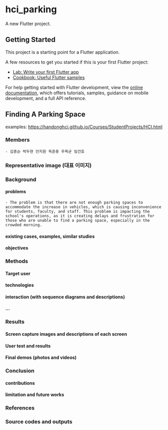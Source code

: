 # hci_parking

A new Flutter project.

## Getting Started

This project is a starting point for a Flutter application.

A few resources to get you started if this is your first Flutter project:

- [Lab: Write your first Flutter app](https://docs.flutter.dev/get-started/codelab)
- [Cookbook: Useful Flutter samples](https://docs.flutter.dev/cookbook)

For help getting started with Flutter development, view the
[online documentation](https://docs.flutter.dev/), which offers tutorials,
samples, guidance on mobile development, and a full API reference.

## Finding A Parking Space
examples: https://handonghci.github.io/Courses/StudentProjects/HCI.html
### Members
    - 김종순 박두현 안지원 옥준용 우욕균 임건호
### Representative image (대표 이미지)
### Background
#### problems
    - The problem is that there are not enough parking spaces to accommodate the increase in vehicles, which is causing inconvenience for students, faculty, and staff. This problem is impacting the school's operations, as it is creating delays and frustration for those who are unable to find a parking space, especially in the crowded morning.
#### existing cases, examples, similar studies
#### objectives
### Methods
#### Target user
#### technologies
#### interaction (with sequence diagrams and descriptions)
####  …
### Results
#### Screen capture images and descriptions of each screen
#### User test and results
#### Final demos (photos and videos)
### Conclusion
#### contributions
#### limitation and future works
### References
### Source codes and outputs
